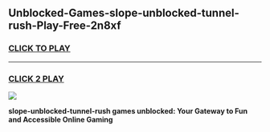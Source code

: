 
## Unblocked-Games-slope-unblocked-tunnel-rush-Play-Free-2n8xf
<h3>
<a href="https://premium76.site?title=slope-unblocked-tunnel-rush&ref=23A">CLICK TO PLAY</a></h3>
<hr>

<h3>
<a href="https://premium76.site?title=slope-unblocked-tunnel-rush&ref=23A">CLICK 2 PLAY</a>
  
</h3>

<a href="https://premium76.site?title=slope-unblocked-tunnel-rush&ref=23A"><img src="https://clearcache.store/games.png"></a>


**slope-unblocked-tunnel-rush games unblocked: Your Gateway to Fun and Accessible Online Gaming**
